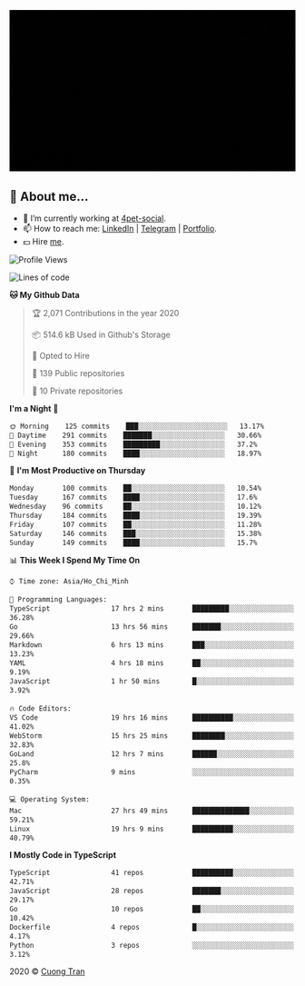 ![banner](https://raw.githubusercontent.com/103cuong/103cuong/master/banner.gif)

## 🦄 About me...

- 🚀 I’m currently working at [4pet-social](https://github.com/4pet-social).
- 📫 How to reach me: [LinkedIn](https://linkedin.com/in/103cuong) | [Telegram](https://t.me/cuong103) | [Portfolio](https://103cuong.github.io/).
- 💵 Hire [me](mailto:103cuong@gmail.com).

<!--START_SECTION:waka-->
![Profile Views](http://img.shields.io/badge/Profile%20Views-173-blue)

![Lines of code](https://img.shields.io/badge/From%20Hello%20World%20I%27ve%20Written-17.5%20million%20Lines%20of%20code-blue)

**🐱 My Github Data** 

> 🏆 2,071 Contributions in the year 2020
 > 
> 📦 514.6 kB Used in Github's Storage 
 > 
> 💼 Opted to Hire
 > 
> 📜 139 Public repositories
 > 
> 🔑 10 Private repositories 

**I'm a Night 🦉** 

```text
🌞 Morning    125 commits    ███░░░░░░░░░░░░░░░░░░░░░░   13.17% 
🌆 Daytime    291 commits    ███████░░░░░░░░░░░░░░░░░░   30.66% 
🌃 Evening    353 commits    █████████░░░░░░░░░░░░░░░░   37.2% 
🌙 Night      180 commits    ████░░░░░░░░░░░░░░░░░░░░░   18.97%

```
📅 **I'm Most Productive on Thursday** 

```text
Monday       100 commits    ██░░░░░░░░░░░░░░░░░░░░░░░   10.54% 
Tuesday      167 commits    ████░░░░░░░░░░░░░░░░░░░░░   17.6% 
Wednesday    96 commits     ██░░░░░░░░░░░░░░░░░░░░░░░   10.12% 
Thursday     184 commits    ████░░░░░░░░░░░░░░░░░░░░░   19.39% 
Friday       107 commits    ██░░░░░░░░░░░░░░░░░░░░░░░   11.28% 
Saturday     146 commits    ███░░░░░░░░░░░░░░░░░░░░░░   15.38% 
Sunday       149 commits    ████░░░░░░░░░░░░░░░░░░░░░   15.7%

```


📊 **This Week I Spend My Time On** 

```text
⌚︎ Time zone: Asia/Ho_Chi_Minh

💬 Programming Languages: 
TypeScript               17 hrs 2 mins       █████████░░░░░░░░░░░░░░░░   36.28% 
Go                       13 hrs 56 mins      ███████░░░░░░░░░░░░░░░░░░   29.66% 
Markdown                 6 hrs 13 mins       ███░░░░░░░░░░░░░░░░░░░░░░   13.23% 
YAML                     4 hrs 18 mins       ██░░░░░░░░░░░░░░░░░░░░░░░   9.19% 
JavaScript               1 hr 50 mins        █░░░░░░░░░░░░░░░░░░░░░░░░   3.92%

🔥 Code Editors: 
VS Code                  19 hrs 16 mins      ██████████░░░░░░░░░░░░░░░   41.02% 
WebStorm                 15 hrs 25 mins      ████████░░░░░░░░░░░░░░░░░   32.83% 
GoLand                   12 hrs 7 mins       ██████░░░░░░░░░░░░░░░░░░░   25.8% 
PyCharm                  9 mins              ░░░░░░░░░░░░░░░░░░░░░░░░░   0.35%

💻 Operating System: 
Mac                      27 hrs 49 mins      ██████████████░░░░░░░░░░░   59.21% 
Linux                    19 hrs 9 mins       ██████████░░░░░░░░░░░░░░░   40.79%

```

**I Mostly Code in TypeScript** 

```text
TypeScript               41 repos            ██████████░░░░░░░░░░░░░░░   42.71% 
JavaScript               28 repos            ███████░░░░░░░░░░░░░░░░░░   29.17% 
Go                       10 repos            ██░░░░░░░░░░░░░░░░░░░░░░░   10.42% 
Dockerfile               4 repos             █░░░░░░░░░░░░░░░░░░░░░░░░   4.17% 
Python                   3 repos             ░░░░░░░░░░░░░░░░░░░░░░░░░   3.12%

```



<!--END_SECTION:waka-->

2020 © [Cuong Tran](https://github.com/103cuong)

